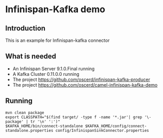 # Infinispan-Kafka demo

## Introduction

This is an example for Infinispan-kafka connector

## What is needed

- An Infinispan Server 9.1.0.Final running
- A Kafka Cluster 0.11.0.0 running 
- The project https://github.com/oscerd/infinispan-kafka-producer
- The project https://github.com/oscerd/camel-infinispan-kafka-demo

## Running

```
mvn clean package
export CLASSPATH="$(find target/ -type f -name '*.jar'| grep '\-package' | tr '\n' ':')"
$KAFKA_HOME/bin/connect-standalone $KAFKA_HOME/config/connect-standalone.properties config/InfinispanSinkConnector.properties
```
